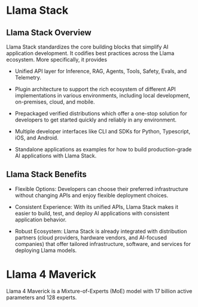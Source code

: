 # Llama Stack

## Llama Stack Overview

Llama Stack standardizes the core building blocks that simplify AI application development. It codifies best practices across the Llama ecosystem. More specifically, it provides

* Unified API layer for Inference, RAG, Agents, Tools, Safety, Evals, and Telemetry.

* Plugin architecture to support the rich ecosystem of different API implementations in various environments, including local development, on-premises, cloud, and mobile.

* Prepackaged verified distributions which offer a one-stop solution for developers to get started quickly and reliably in any environment.

* Multiple developer interfaces like CLI and SDKs for Python, Typescript, iOS, and Android.

* Standalone applications as examples for how to build production-grade AI applications with Llama Stack.

## Llama Stack Benefits

* Flexible Options: Developers can choose their preferred infrastructure without changing APIs and enjoy flexible deployment choices.

* Consistent Experience: With its unified APIs, Llama Stack makes it easier to build, test, and deploy AI applications with consistent application behavior.

* Robust Ecosystem: Llama Stack is already integrated with distribution partners (cloud providers, hardware vendors, and AI-focused companies) that offer tailored infrastructure, software, and services for deploying Llama models.

# Llama 4 Maverick

Llama 4 Maverick is a Mixture-of-Experts (MoE) model with 17 billion active parameters and 128 experts.
